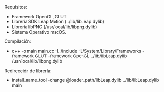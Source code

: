 Requisitos:
- Framework OpenGL, GLUT
- Librería SDK Leap Motion (../lib/libLeap.dylib)
- Librería libPNG (/usr/local/lib/libpng.dylib)
- Sistema Operativo macOS.

Compilación:
- c++ -o main main.cc -I../include -L/System/Library/Frameworks -framework GLUT -framework OpenGL ../lib/libLeap.dylib /usr/local/lib/libpng.dylib

Redirección de librería:
- install_name_tool -change @loader_path/libLeap.dylib ../lib/libLeap.dylib main
